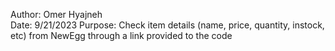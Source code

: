 Author: Omer Hyajneh\
Date: 9/21/2023
Purpose: Check item details (name, price, quantity, instock, etc) from NewEgg through a link provided to the code
